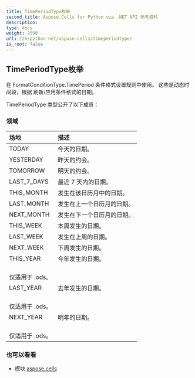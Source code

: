 ```yaml
---
title: TimePeriodType枚举
second_title: Aspose.Cells for Python via .NET API 参考资料
description:
type: docs
weight: 2590
url: /zh/python-net/aspose.cells/timeperiodtype/
is_root: false
---
```

## TimePeriodType枚举
在 FormatConditionType.TimePeriod 条件格式设置规则中使用。
这些是动态时间段，根据
刷新/应用条件格式的日期。



TimePeriodType 类型公开了以下成员：

### 领域
|场地|描述|
| :- | :- |
| TODAY |今天的日期。|
| YESTERDAY |昨天的约会。|
| TOMORROW |明天的约会。|
| LAST_7_DAYS |最近 7 天内的日期。|
| THIS_MONTH |发生在该日历月中的日期。|
| LAST_MONTH |发生在上一个日历月的日期。|
| NEXT_MONTH |发生在下一个日历月的日期。|
| THIS_WEEK |本周发生的日期。|
| LAST_WEEK |发生在上周的日期。|
| NEXT_WEEK |下周发生的日期。|
| THIS_YEAR |今年发生的日期。<br/>仅适用于 .ods。|
| LAST_YEAR |去年发生的日期。<br/>仅适用于 .ods。|
| NEXT_YEAR |明年的日期。<br/>仅适用于 .ods。|



### 也可以看看
* 模块 [aspose.cells](..)
